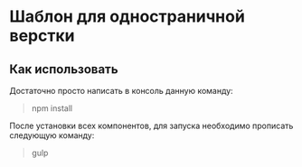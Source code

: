 # Шаблон для одностраничной верстки
## Как использовать
Достаточно просто написать в консоль данную команду:
> npm install

После установки всех компонентов, для запуска необходимо прописать следующую команду:
> gulp

